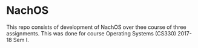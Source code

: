 # NachOS
This repo consists of development of NachOS over thee course of three assignments. This was done for course Operating Systems (CS330) 2017-18 Sem I.

